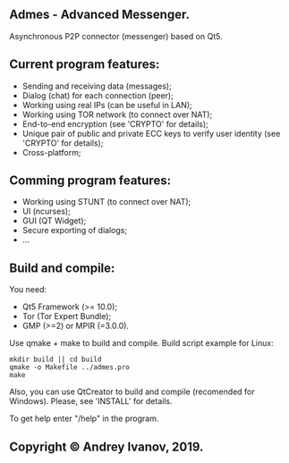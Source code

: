 ## Admes - Advanced Messenger.
Asynchronous P2P connector (messenger) based on Qt5.

## Current program features:
- Sending and receiving data (messages);
- Dialog (chat) for each connection (peer);
- Working using real IPs (can be useful in LAN);
- Working using TOR network (to connect over NAT);
- End-to-end encryption (see 'CRYPTO' for details);
- Unique pair of public and private ECC keys to verify user identity (see 'CRYPTO' for details);
- Cross-platform;

## Comming program features:    
- Working using STUNT (to connect over NAT);
- UI (ncurses);
- GUI (QT Widget);
- Secure exporting of dialogs;
- ...

## Build and compile: 
You need:
- Qt5 Framework (>= 10.0);
- Tor (Tor Expert Bundle);
- GMP (>=2) or MPIR (=3.0.0).

Use qmake + make to build and compile.
Build script example for Linux:

    mkdir build || cd build
    qmake -o Makefile ../admes.pro
    make

Also, you can use QtCreator to build and compile (recomended for Windows).
Please, see 'INSTALL' for details.

To get help enter "/help" in the program.

## Copyright © Andrey Ivanov, 2019.
